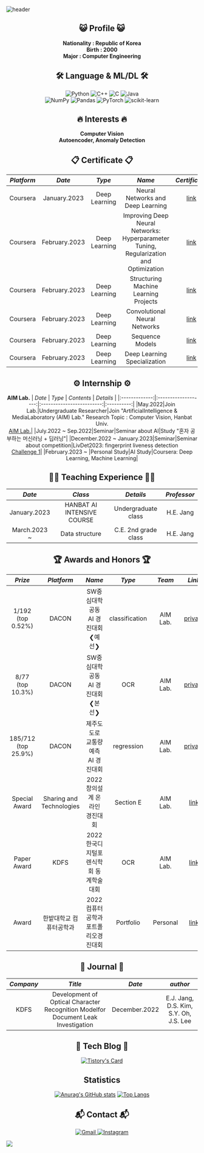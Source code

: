 ![header](https://capsule-render.vercel.app/api?height=280&text=Welcome!&&fontSize=80&&animation=fadeIn&&type=waving&color=gradient&section=header&desc=Kkubuck's%20github&descAlign=60&fontAlignY=40&D)

<div align="center">

 ## 😺 Profile 😺
  **Nationality : Republic of Korea**
  </br>
  **Birth : 2000**
  </br>
  **Major : Computer Engineering**
  </br>

## 🛠️ Language & ML/DL 🛠️
  ![Python](https://img.shields.io/badge/python-3670A0?style=for-the-badge&logo=python&logoColor=ffdd54)
  ![C++](https://img.shields.io/badge/c++-%2300599C.svg?style=for-the-badge&logo=c%2B%2B&logoColor=white)
  ![C](https://img.shields.io/badge/c-%2300599C.svg?style=for-the-badge&logo=c&logoColor=white)
  ![Java](https://img.shields.io/badge/java-%23ED8B00.svg?style=for-the-badge&logo=java&logoColor=white)</br>
  ![NumPy](https://img.shields.io/badge/numpy-%23013243.svg?style=for-the-badge&logo=numpy&logoColor=white)
  ![Pandas](https://img.shields.io/badge/pandas-%23150458.svg?style=for-the-badge&logo=pandas&logoColor=white)
  ![PyTorch](https://img.shields.io/badge/PyTorch-%23EE4C2C.svg?style=for-the-badge&logo=PyTorch&logoColor=white)
  ![scikit-learn](https://img.shields.io/badge/scikit--learn-%23F7931E.svg?style=for-the-badge&logo=scikit-learn&logoColor=white)
  </br>
  
## 🔥 Interests 🔥
  **Computer Vision**
  </br>
  **Autoencoder, Anomaly Detection**

## 📋 Certificate 📋
|     *Platform*      |     *Date*     |         *Type*        |          *Name*         |   *Certificate* |
|:-------------:|:----------:|:-----------------:|:------------------------:|:----------:|
|Coursera|January.2023| Deep Learning |Neural Networks and Deep Learning|[link](https://www.coursera.org/account/accomplishments/certificate/CFD2R4LJKXBK)|
|Coursera|February.2023| Deep Learning |Improving Deep Neural Networks: Hyperparameter Tuning, Regularization and Optimization|[link](https://www.coursera.org/account/accomplishments/certificate/KFCLEVVDX7FN)|
|Coursera|February.2023| Deep Learning |Structuring Machine Learning Projects|[link](https://www.coursera.org/account/accomplishments/certificate/89UL68M3VAVJ)|
|Coursera|February.2023| Deep Learning |Convolutional Neural Networks|[link](https://www.coursera.org/account/accomplishments/certificate/KK5YLKL6UFNL)|
|Coursera|February.2023| Deep Learning |Sequence Models|[link](https://www.coursera.org/account/accomplishments/certificate/PNBUVCG5J8D9)|
|Coursera|February.2023| Deep Learning |Deep Learning Specialization|[link](https://www.coursera.org/account/accomplishments/specialization/certificate/3SMBEP5GVQMP)|

## ⚙️ Internship ⚙️
**AIM Lab.**
|     *Date*      |         *Type*        |          *Contents*         |   *Details* |
|:-------------:|:-------------------:|:-------------------------:|:----------:|
|May.2022|Join Lab.|Undergraduate Researcher|Join "ArtificialIntelligence & MediaLaboratory (AIM) Lab." Research Topic : Computer Vision, Hanbat Univ.<br>[AIM Lab.](https://sites.google.com/view/aim-lab-hbnu/home?authuser=0)|
|July.2022 ~ Sep.2022|Seminar|Seminar about AI|Study "혼자 공부하는 머신러닝 + 딥러닝"|
|December.2022 ~ January.2023|Seminar|Seminar about competition|LivDet2023: fingerprint liveness detection <br> [Challenge 1](https://livdet.diee.unica.it/index.php/home/algorithm-specifications)|
|February.2023 ~ |Personal Study|AI Study|Coursera: Deep Learning, Machine Learning|

## 👨‍🏫 Teaching Experience 👨‍🏫
|     *Date*      |         *Class*   |        *Details*      | *Professor* |
|:-------------:|:-------------------:|:---------------------:|:------------:|
| January.2023 | HANBAT AI INTENSIVE COURSE | Undergraduate class | H.E. Jang |
|March.2023 ~ | Data structure | C.E. 2nd grade class | H.E. Jang |

## 🏆️ Awards and Honors 🏆️
|    *Prize*    |     *Platform*      |      *Name*   |        *Type*      |       *Team*       | *Link*|
|:---------------:|:------------:|:-----------------------:|:-------------:|:----------:|:-----------:|
|1/192 (top 0.52%)| DACON | SW중심대학 공동 AI 경진대회 ❮예선❯ | classification | AIM Lab.|  [private](https://dacon.io/competitions/official/235902/leaderboard)|
|8/77 (top 10.3%)| DACON | SW중심대학 공동 AI 경진대회 ❮본선❯ | OCR | AIM Lab.| [private](https://dacon.io/competitions/official/235970/leaderboard)|
|185/712 (top 25.9%)| DACON | 제주도 도로 교통량 예측 AI 경진대회 | regression | AIM Lab.| [private](https://dacon.io/competitions/official/235985/leaderboard)|
|Special Award| Sharing and Technologies | 2022 창의설계 온라인 경진대회 | Section E | AIM Lab.|  [link](https://user-images.githubusercontent.com/115712125/203897708-1a7bc4c2-fe91-4744-a34a-a2d949e9762a.png)|
|Paper Award| KDFS | 2022 한국디지털포렌식학회 동계학술대회 | OCR | AIM Lab. | [link](https://kdfs.jams.or.kr/co/main/jmMain.kci) |
|Award| 한밭대학교 컴퓨터공학과 | 2022 컴퓨터공학과 포트폴리오경진대회 | Portfolio | Personal | [link](https://www.hanbat.ac.kr/prog/bbsArticle/BBSMSTR_000000000333/list.do )|

## 📝 Journal 📝
|    *Company*    |     *Title*      |      *Date*   |       *author*       |
|:-------------:|:----------------------------:|:------------------------:|:--------------:|
|KDFS| Development of Optical Character Recognition Modelfor Document Leak Investigation  | December.2022 |E.J. Jang, D.S. Kim, S.Y. Oh, J.S. Lee  |

## 🔗 Tech Blog 🔗 
  [![Tistory's Card](https://github-readme-tistory-card.vercel.app/api?name=jms3084&postId=29&theme=santorini)](https://jms3084.tistory.com)
 
## Statistics
  [![Anurag's GitHub stats](https://github-readme-stats.vercel.app/api?username=Kkubuck)](https://github.com/Kkubuck/github-readme-stats)
  [![Top Langs](https://github-readme-stats.vercel.app/api/top-langs/?username=Kkubuck)](https://github.com/Kkubuck/github-readme-stats)

## 📬 Contact 📬

  <a href="mailto:nacl3084@gmail.com">![Gmail](https://img.shields.io/badge/Gmail-D14836?style=for-the-badge&logo=gmail&logoColor=white)
  <a href="https://www.instagram.com/kkubuck/">![Instagram](https://img.shields.io/badge/Instagram-%23E4405F.svg?style=for-the-badge&logo=Instagram&logoColor=white) 
  
</div>
<a href="https://github.com/Kkubuck"><img src="https://hits.seeyoufarm.com/api/count/incr/badge.svg?url=https://github.com/Kkubuck&count_bg=%23000000&title_bg=%23000000&icon=github.svg&icon_color=%23E7E7E7&title=GitHub&edge_flat=false)"/></a>
